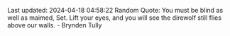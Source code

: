 Last updated: 2024-04-18 04:58:22
Random Quote: You must be blind as well as maimed, Set.  Lift your eyes, and you will see the direwolf still flies above our walls.  -  Brynden Tully